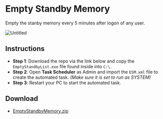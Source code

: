 # Empty Standby Memory

Empty the stanby memory every 5 minutes after logon of any user.

![Untitled](https://user-images.githubusercontent.com/17615050/153669622-830ef734-af54-453b-84ff-1da3b4891ea7.png)

## Instructions

 * **Step 1**: Download the repo via the link below and copy the  `EmptyStandbyList.exe` file found inside into `C:\`.
 * **Step 2**: Open **Task Scheduler** as Admin and import the `ESM.xml` file to create the automated task. *(Make sure it is set to run as SYSTEM)*
 * **Step 3**: Restart your PC to start the automated task.

 ## Download

  * [EmptyStandbyMemory.zip](https://github.com/DevCorner-Github/EmptyStandbyMemory/archive/refs/heads/main.zip)
